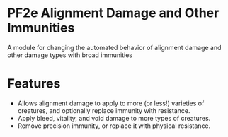 # PF2e Alignment Damage and Other Immunities
A module for changing the automated behavior of alignment damage and other damage types with broad immunities
# Features

* Allows alignment damage to apply to more (or less!) varieties of creatures, and optionally replace immunity with resistance.
* Apply bleed, vitality, and void damage to more types of creatures.
* Remove precision immunity, or replace it with physical resistance.